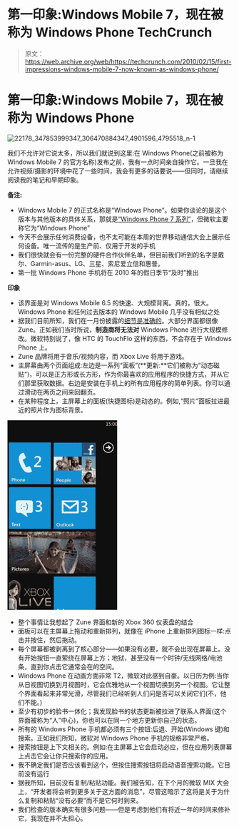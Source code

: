 # 第一印象:Windows Mobile 7，现在被称为 Windows Phone TechCrunch

> 原文：<https://web.archive.org/web/https://techcrunch.com/2010/02/15/first-impressions-windows-mobile-7-now-known-as-windows-phone/>

# 第一印象:Windows Mobile 7，现在被称为 Windows Phone

![](img/6c17dce177c3b8c9c5bf779d95b441ba.png "22178_347853999347_306470884347_4901596_4795518_n-1")

我们不允许对它说太多，所以我们就说到这里:在 Windows Phone(之前被称为 Windows Mobile 7 的官方名称)发布之前，我有一点时间亲自操作它。一旦我在允许视频/摄影的环境中花了一些时间，我会有更多的话要说——但同时，请继续阅读我的笔记和早期印象。

**备注:**

*   Windows Mobile 7 的正式名称是“Windows Phone”。如果你谈论的是这个版本与其他版本的具体关系，那就是[“Windows Phone 7 系列”](https://web.archive.org/web/20221003222716/http://www.windowsphone7series.com/)，但微软主要称它为“Windows Phone”
*   今天不会展示任何消费设备，也不太可能在本周的世界移动通信大会上展示任何设备。唯一流传的是生产前、仅用于开发的手机
*   我们很快就会有一份完整的硬件合作伙伴名单，但目前我们听到的名字是戴尔、Garmin-asus、LG、三星、索尼爱立信和惠普。
*   第一批 Windows Phone 手机将在 2010 年的假日季节“及时”推出

**印象**

*   该界面是对 Windows Mobile 6.5 的快速、大规模背离。真的，很大。Windows Phone 和任何过去版本的 Windows Mobile 几乎没有相似之处
*   据我们目前所知，我们在一月份披露的[细节是准确的](https://web.archive.org/web/20221003222716/http://www.mobilecrunch.com/2010/01/18/everything-you-need-to-know-about-windows-mobile-7/)。大部分界面都很像 Zune。正如我们当时所说，**制造商将无法对** Windows Phone 进行大规模修改。微软特别说了，像 HTC 的 TouchFlo 这样的东西，不会存在于 Windows Phone 上。
*   Zune 品牌将用于音乐/视频内容，而 Xbox Live 将用于游戏。
*   主屏幕由两个页面组成:左边是一系列“面板”(**更新:**它们被称为“动态磁贴”)，可以是正方形或长方形，作为你最喜欢的应用程序的快捷方式，并从它们那里获取数据。右边是安装在手机上的所有应用程序的简单列表。你可以通过滑动在两页之间来回翻页。
*   在某种程度上，主屏幕上的面板(快捷图标)是动态的。例如,“照片”面板拉进最近的照片作为图标背景。

![](img/141eba5f9dddcdb4b61a955a31a9ace2.png)

*   整个事情让我想起了 Zune 界面和新的 Xbox 360 仪表盘的结合
*   面板可以在主屏幕上拖动和重新排列，就像在 iPhone 上重新排列图标一样:点击并按住，然后拖动。
*   每个屏幕都被剥离到了核心部分——如果没有必要，就不会出现在屏幕上。没有开始按钮一直萦绕在屏幕上方；地狱，甚至没有一个时钟/无线网络/电池条，直到你点击它通常会在的空间。
*   Windows Phone 在动画方面非常 T2，微软对此感到自豪。以日历为例:当你从日视图切换到月视图时，它会优雅地从一个视图切换到另一个视图。它让整个界面看起来非常光滑，尽管我们已经听到人们问是否可以关闭它们(不，他们不能。)
*   至少有初步的脸书一体化；我发现脸书的状态更新被拉进了联系人界面(这个界面被称为“人”中心)，你也可以在同一个地方更新你自己的状态。
*   所有的 Windows Phone 手机都必须有三个按钮:后退、开始(Windows 键)和搜索。正如我们所知，微软对 Windows Phone 手机的规格非常严格。
*   搜索按钮是上下文相关的。例如:在主屏幕上它会启动必应，但在应用列表屏幕上点击它会让你只搜索你的应用。
*   我不确定我们是否应该看到这个，但按住搜索按钮将启动语音搜索功能。它目前没有运行
*   据我所知，目前没有复制/粘贴功能。我们被告知，在下个月的微软 MIX 大会上，“开发者将会听到更多关于这方面的消息”，尽管这暗示了这将是关于为什么复制和粘贴“没有必要”而不是它何时到来。
*   我们检查的版本确实有很多问题——但是考虑到他们有将近一年的时间来修补它，我现在并不太担心。